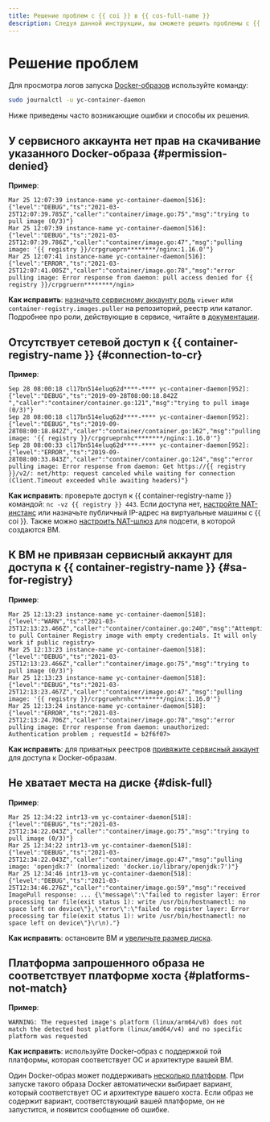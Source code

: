 ```yaml
---
title: Решение проблем с {{ coi }} в {{ cos-full-name }}
description: Следуя данной инструкции, вы сможете решить проблемы с {{ coi }}.
---
```


# Решение проблем

Для просмотра логов запуска [Docker-образов](/blog/posts/2022/03/docker-containers) используйте команду:

```bash
sudo journalctl -u yc-container-daemon
```

Ниже приведены часто возникающие ошибки и способы их решения.

## У сервисного аккаунта нет прав на скачивание указанного Docker-образа {#permission-denied}

**Пример**:

```text
Mar 25 12:07:39 instance-name yc-container-daemon[516]:
{"level":"DEBUG","ts":"2021-03-25T12:07:39.785Z","caller":"container/image.go:75","msg":"trying to pull image (0/3)"}
Mar 25 12:07:39 instance-name yc-container-daemon[516]:
{"level":"DEBUG","ts":"2021-03-25T12:07:39.786Z","caller":"container/image.go:47","msg":"pulling image: '{{ registry }}/crpgrueprn********/nginx:1.16.0'"}
Mar 25 12:07:41 instance-name yc-container-daemon[516]:
{"level":"ERROR","ts":"2021-03-25T12:07:41.005Z","caller":"container/image.go:78","msg":"error pulling image: Error response from daemon: pull access denied for {{ registry }}/crpgruern********/ngin>
```

**Как исправить**: [назначьте сервисному аккаунту роль](../../iam/operations/sa/set-access-bindings.md) `viewer` или `container-registry.images.puller` на репозиторий, реестр или каталог. Подробнее про роли, действующие в сервисе, читайте в [документации](../../container-registry/security/index.md).

## Отсутствует сетевой доступ к {{ container-registry-name }} {#connection-to-cr}

**Пример**:

```text
Sep 28 08:00:18 cl17bn514eluq62d****-**** yc-container-daemon[952]:
{"level":"DEBUG","ts":"2019-09-28T08:00:18.842Z ","caller":"container/container.go:121","msg":"trying to pull image (0/3)"}
Sep 28 08:00:18 cl17bn514eluq62d****-**** yc-container-daemon[952]:
{"level":"DEBUG","ts":"2019-09-28T08:00:18.842Z","caller":"container/container.go:162","msg":"pulling image: '{{ registry }}/crpgrueprnhc********/nginx:1.16.0'"}
Sep 28 08:00:33 cl17bn514eluq62d****-**** yc-container-daemon[952]:
{"level":"ERROR","ts":"2019-09-28T08:00:33.843Z","caller":"container/container.go:124","msg":"error pulling image: Error response from daemon: Get https://{{ registry }}/v2/: net/http: request canceled while waiting for connection (Client.Timeout exceeded while awaiting headers)"}
```

**Как исправить**: проверьте доступ к {{ container-registry-name }} командой: `nc -vz {{ registry }} 443`. Если доступа нет, [настройте NAT-инстанс](../../tutorials/routing/nat-instance/index.md) или назначьте публичный IP-адрес на виртуальные машины с {{ coi }}. Также можно [настроить NAT-шлюз](../../vpc/operations/create-nat-gateway.md) для подсети, в которой создаются ВМ.

## К ВМ не привязан сервисный аккаунт для доступа к {{ container-registry-name }} {#sa-for-registry}

**Пример**:

```text
Mar 25 12:13:23 instance-name yc-container-daemon[518]:
{"level":"WARN","ts":"2021-03-25T12:13:23.466Z","caller":"container/container.go:240","msg":"Attempting to pull Container Registry image with empty credentials. It will only work if public registry>
Mar 25 12:13:23 instance-name yc-container-daemon[518]:
{"level":"DEBUG","ts":"2021-03-25T12:13:23.466Z","caller":"container/image.go:75","msg":"trying to pull image (0/3)"}
Mar 25 12:13:23 instance-name yc-container-daemon[518]:
{"level":"DEBUG","ts":"2021-03-25T12:13:23.467Z","caller":"container/image.go:47","msg":"pulling image: '{{ registry }}/crpgruehrnhc********/nginx:1.16.0'"}
Mar 25 12:13:24 instance-name yc-container-daemon[518]:
{"level":"ERROR","ts":"2021-03-25T12:13:24.706Z","caller":"container/image.go:78","msg":"error pulling image: Error response from daemon: unauthorized: Authentication problem ; requestId = b2f6f07>
```

**Как исправить**: для приватных реестров [привяжите сервисный аккаунт](../../compute/operations/vm-connect/auth-inside-vm.md#link-sa-with-instance) для доступа к Docker-образам.

## Не хватает места на диске {#disk-full}

**Пример**:

```text
Mar 25 12:34:22 intr13-vm yc-container-daemon[518]:
{"level":"DEBUG","ts":"2021-03-25T12:34:22.043Z","caller":"container/image.go:75","msg":"trying to pull image (0/3)"}
Mar 25 12:34:22 intr13-vm yc-container-daemon[518]:
{"level":"DEBUG","ts":"2021-03-25T12:34:22.043Z","caller":"container/image.go:47","msg":"pulling image: 'openjdk:7' (normalized: 'docker.io/library/openjdk:7')"}
Mar 25 12:34:46 intr13-vm yc-container-daemon[518]:
{"level":"DEBUG","ts":"2021-03-25T12:34:46.276Z","caller":"container/image.go:59","msg":"received ImagePull response: ... {\"message\":\"failed to register layer: Error processing tar file(exit status 1): write /usr/bin/hostnamectl: no space left on device\"},\"error\":\"failed to register layer: Error processing tar file(exit status 1): write /usr/bin/hostnamectl: no space left on device\"}\r\n)."}
```

**Как исправить**: остановите ВМ и [увеличьте размер диска](../../compute/operations/disk-control/update.md#change-disk-size).

## Платформа запрошенного образа не соответствует платформе хоста {#platforms-not-match}

**Пример**:

```text
WARNING: The requested image's platform (linux/arm64/v8) does not match the detected host platform (linux/amd64/v4) and no specific platform was requested
```

**Как исправить**: используйте Docker-образ с поддержкой той платформы, которая соответствует ОС и архитектуре вашей ВМ.

Один Docker-образ может поддерживать [несколько платформ](https://docs.docker.com/build/building/multi-platform/). При запуске такого образа Docker автоматически выбирает вариант, который соответствует ОС и архитектуре вашего хоста. Если образ не содержит вариант, соответствующий вашей платформе, он не запустится, и появится сообщение об ошибке.